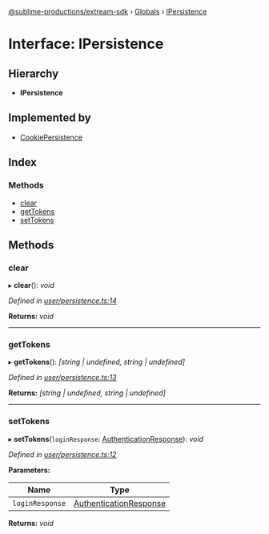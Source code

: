 [@sublime-productions/extream-sdk](../README.md) › [Globals](../globals.md) › [IPersistence](ipersistence.md)

# Interface: IPersistence

## Hierarchy

* **IPersistence**

## Implemented by

* [CookiePersistence](../classes/cookiepersistence.md)

## Index

### Methods

* [clear](ipersistence.md#clear)
* [getTokens](ipersistence.md#gettokens)
* [setTokens](ipersistence.md#settokens)

## Methods

###  clear

▸ **clear**(): *void*

*Defined in [user/persistence.ts:14](https://github.com/Extream-SaaS/ex-sdk/blob/2aed8a2/src/user/persistence.ts#L14)*

**Returns:** *void*

___

###  getTokens

▸ **getTokens**(): *[string | undefined, string | undefined]*

*Defined in [user/persistence.ts:13](https://github.com/Extream-SaaS/ex-sdk/blob/2aed8a2/src/user/persistence.ts#L13)*

**Returns:** *[string | undefined, string | undefined]*

___

###  setTokens

▸ **setTokens**(`loginResponse`: [AuthenticationResponse](authenticationresponse.md)): *void*

*Defined in [user/persistence.ts:12](https://github.com/Extream-SaaS/ex-sdk/blob/2aed8a2/src/user/persistence.ts#L12)*

**Parameters:**

Name | Type |
------ | ------ |
`loginResponse` | [AuthenticationResponse](authenticationresponse.md) |

**Returns:** *void*
